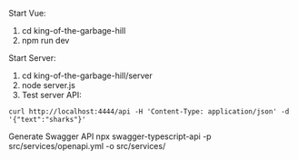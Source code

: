 Start Vue:
1. cd king-of-the-garbage-hill
2. npm run dev

Start Server:
1. cd king-of-the-garbage-hill/server
2. node server.js
3. Test server API: 
```
curl http://localhost:4444/api -H 'Content-Type: application/json' -d '{"text":"sharks"}'
```

Generate Swagger API
npx swagger-typescript-api -p src/services/openapi.yml -o src/services/
